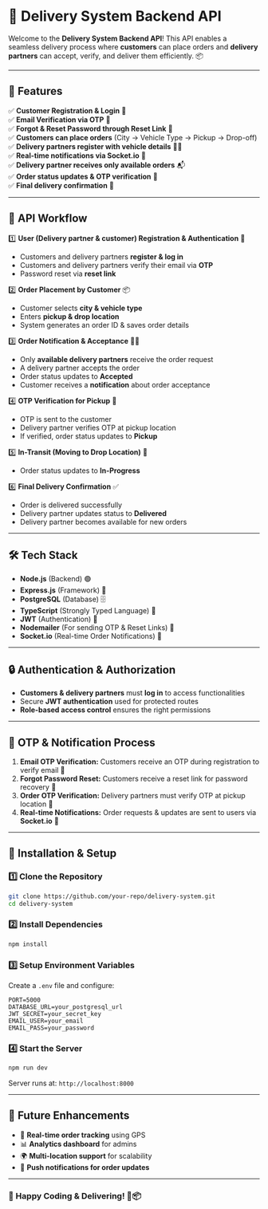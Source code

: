 # 🚀 Delivery System Backend API

Welcome to the **Delivery System Backend API**! This API enables a seamless delivery process where **customers** can place orders and **delivery partners** can accept, verify, and deliver them efficiently. 📦

---

## 🌟 Features

✅ **Customer Registration & Login** 🔑  
✅ **Email Verification via OTP** 📩  
✅ **Forgot & Reset Password through Reset Link** 🔄  
✅ **Customers can place orders** (City → Vehicle Type → Pickup → Drop-off)  
✅ **Delivery partners register with vehicle details** 🚴‍♂️  
✅ **Real-time notifications via Socket.io** 🔔  
✅ **Delivery partner receives only available orders** 📬  
✅ **Order status updates & OTP verification** 🔢  
✅ **Final delivery confirmation** 🏁  

---

## 📌 API Workflow

1️⃣ **User (Delivery partner & customer) Registration & Authentication** 🔐  
   - Customers and delivery partners **register & log in**
   - Customers and delivery partners verify their email via **OTP**
   - Password reset via **reset link**

2️⃣ **Order Placement by Customer** 📦  
   - Customer selects **city & vehicle type**
   - Enters **pickup & drop location**
   - System generates an order ID & saves order details

3️⃣ **Order Notification & Acceptance** 🚴‍♂️  
   - Only **available delivery partners** receive the order request
   - A delivery partner accepts the order
   - Order status updates to **Accepted**
   - Customer receives a **notification** about order acceptance

4️⃣ **OTP Verification for Pickup** 🔑  
   - OTP is sent to the customer
   - Delivery partner verifies OTP at pickup location
   - If verified, order status updates to **Pickup**

5️⃣ **In-Transit (Moving to Drop Location)** 🚚  
   - Order status updates to **In-Progress**

6️⃣ **Final Delivery Confirmation** ✅  
   - Order is delivered successfully
   - Delivery partner updates status to **Delivered**
   - Delivery partner becomes available for new orders

---

## 🛠 Tech Stack

- **Node.js** (Backend) 🟢
- **Express.js** (Framework) 🚀
- **PostgreSQL** (Database) 🗄
- **TypeScript** (Strongly Typed Language) 📜
- **JWT** (Authentication) 🔐
- **Nodemailer** (For sending OTP & Reset Links) 📧
- **Socket.io** (Real-time Order Notifications) 📡

---


## 🔒 Authentication & Authorization

- **Customers & delivery partners** must **log in** to access functionalities
- Secure **JWT authentication** used for protected routes
- **Role-based access control** ensures the right permissions

---

## 📧 OTP & Notification Process

1. **Email OTP Verification:** Customers receive an OTP during registration to verify email 📩
2. **Forgot Password Reset:** Customers receive a reset link for password recovery 🔄
3. **Order OTP Verification:** Delivery partners must verify OTP at pickup location 🔑
4. **Real-time Notifications:** Order requests & updates are sent to users via **Socket.io** 🔔

---

## 🚀 Installation & Setup

### 1️⃣ Clone the Repository
```sh
git clone https://github.com/your-repo/delivery-system.git
cd delivery-system
```

### 2️⃣ Install Dependencies
```sh
npm install
```

### 3️⃣ Setup Environment Variables
Create a `.env` file and configure:  
```
PORT=5000
DATABASE_URL=your_postgresql_url
JWT_SECRET=your_secret_key
EMAIL_USER=your_email
EMAIL_PASS=your_password

```

### 4️⃣ Start the Server
```sh
npm run dev
```
Server runs at: `http://localhost:8000`

---

## 📌 Future Enhancements

- 📍 **Real-time order tracking** using GPS
- 📊 **Analytics dashboard** for admins
- 🌍 **Multi-location support** for scalability
- 📡 **Push notifications for order updates**

---

### 🎉 Happy Coding & Delivering! 🚀📦

